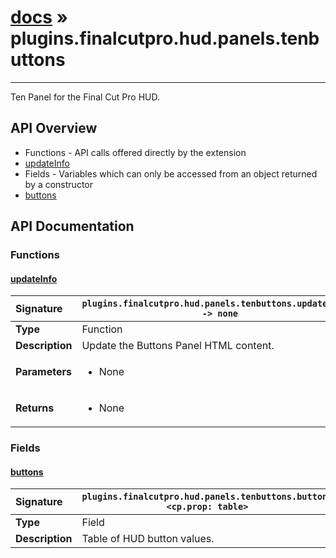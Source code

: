 # [docs](index.md) » plugins.finalcutpro.hud.panels.tenbuttons
---

Ten Panel for the Final Cut Pro HUD.

## API Overview
* Functions - API calls offered directly by the extension
 * [updateInfo](#updateinfo)
* Fields - Variables which can only be accessed from an object returned by a constructor
 * [buttons](#buttons)

## API Documentation

### Functions

#### [updateInfo](#updateinfo)
| <span style="float: left;">**Signature**</span> | <span style="float: left;">`plugins.finalcutpro.hud.panels.tenbuttons.updateInfo() -> none` </span>                                                          |
| -----------------------------------------------------|---------------------------------------------------------------------------------------------------------|
| **Type**                                             | Function |
| **Description**                                      | Update the Buttons Panel HTML content. |
| **Parameters**                                       | <ul><li>None</li></ul> |
| **Returns**                                          | <ul><li>None</li></ul> |

### Fields

#### [buttons](#buttons)
| <span style="float: left;">**Signature**</span> | <span style="float: left;">`plugins.finalcutpro.hud.panels.tenbuttons.buttons <cp.prop: table>` </span>                                                          |
| -----------------------------------------------------|---------------------------------------------------------------------------------------------------------|
| **Type**                                             | Field |
| **Description**                                      | Table of HUD button values. |

